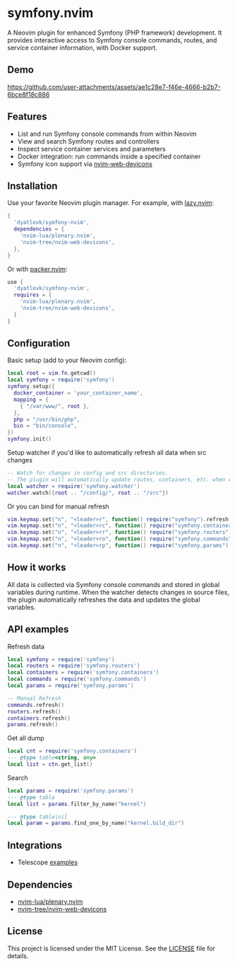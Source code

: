 # symfony.nvim

A Neovim plugin for enhanced Symfony (PHP framework) development. It provides interactive access to Symfony console commands, routes, and service container information, with Docker support.


## Demo

https://github.com/user-attachments/assets/ae1c28e7-f46e-4666-b2b7-6bce8f18c886


## Features

- List and run Symfony console commands from within Neovim
- View and search Symfony routes and controllers
- Inspect service container services and parameters
- Docker integration: run commands inside a specified container
- Symfony icon support via [nvim-web-devicons](https://github.com/nvim-tree/nvim-web-devicons)


## Installation

Use your favorite Neovim plugin manager. For example, with [lazy.nvim](https://github.com/folke/lazy.nvim):

```lua
{
  'dyatlovk/symfony-nvim',
  dependencies = {
    'nvim-lua/plenary.nvim',
    'nvim-tree/nvim-web-devicons',
  },
}
```


Or with [packer.nvim](https://github.com/wbthomason/packer.nvim):

```lua
use {
  'dyatlovk/symfony-nvim',
  requires = {
    'nvim-lua/plenary.nvim',
    'nvim-tree/nvim-web-devicons',
  }
}
```


## Configuration

Basic setup (add to your Neovim config):

```lua
local root = vim.fn.getcwd()
local symfony = require('symfony')
symfony.setup({
  docker_container = 'your_container_name',
  mapping = {
    { "/var/www/", root },
  },
  php = "/usr/bin/php",
  bin = "bin/console",
})
symfony.init()
```

Setup watcher if you'd like to automatically refresh all data when src changes
```lua
-- Watch for changes in config and src directories.
-- The plugin will automatically update routes, containers, etc. when changes are detected.
local watcher = require('symfony.watcher')
watcher.watch({root .. "/config/", root .. "/src"})
```

Or you can bind for manual refresh

```lua
vim.keymap.set("n", "<leader>r", function() require("symfony").refresh()end, { desc = "Symfony refresh" })
vim.keymap.set("n", "<leader>rc", function() require("symfony.containers").refresh() end, { desc = "Symfony containers refresh" })
vim.keymap.set("n", "<leader>rr", function() require("symfony.routers").refresh() end, { desc = "Symfony routers refrehs" })
vim.keymap.set("n", "<leader>ro", function() require("symfony.commands").refresh() end, { desc = "Symfony commands refresh" })
vim.keymap.set("n", "<leader>rp", function() require("symfony.params").refresh() end, { desc = "Symfony params refresh" })
```


## How it works

All data is collected via Symfony console commands and stored in global variables during runtime.
When the watcher detects changes in source files, the plugin automatically refreshes the data and updates the global variables.


## API examples

Refresh data
```lua
local symfony = require('symfony')
local routers = require('symfony.routers')
local containers = require('symfony.containers')
local commands = require('symfony.commands')
local params = require('symfony.params')

-- Manual Refresh
commands.refresh()
routers.refresh()
containers.refresh()
params.refresh()
```

Get all dump
```lua
local cnt = require('symfony.containers')
--- @type table<string, any>
local list = ctn.get_list()
```

Search
```lua
local params = require('symfony.params')
--- @type table
local list = params.filter_by_name("kernel")

--- @type table|nil
local param = params.find_one_by_name("kernel.bild_dir")
```

## Integrations

- Telescope [examples](./examples/telescope)

## Dependencies

- [nvim-lua/plenary.nvim](https://github.com/nvim-lua/plenary.nvim)
- [nvim-tree/nvim-web-devicons](https://github.com/nvim-tree/nvim-web-devicons)

## License

This project is licensed under the MIT License. See the [LICENSE](./LICENSE) file for details.
